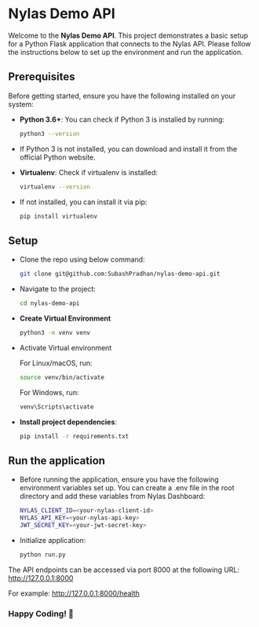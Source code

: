 # Nylas Demo API

Welcome to the **Nylas Demo API**. This project demonstrates a basic setup for a Python Flask application that connects to the Nylas API. Please follow the instructions below to set up the environment and run the application.

## Prerequisites

Before getting started, ensure you have the following installed on your system:

- **Python 3.6+**: You can check if Python 3 is installed by running:
  
  ```bash
  python3 --version
  
- If Python 3 is not installed, you can download and install it from the official Python website.

- **Virtualenv**: Check if virtualenv is installed:

  ```bash
  virtualenv --version

- If not installed, you can install it via pip:
  ```bash
  pip install virtualenv
  ```

## Setup
- Clone the repo using below command:
  
  ```bash
  git clone git@github.com:SubashPradhan/nylas-demo-api.git
  ```

- Navigate to the project:
  
  ```bash
  cd nylas-demo-api
  ```

- **Create Virtual Environment**

  ```bash
  python3 -m venv venv
  ```

- Activate Virtual environment

  For Linux/macOS, run:
    ```bash
    source venv/bin/activate
    ```
  For Windows, run:
    ```bash
    venv\Scripts\activate
    ```
- **Install project dependencies**:

  ```bash
  pip install -r requirements.txt
  ```

## Run the application
- Before running the application, ensure you have the following environment variables set up. You can create a .env file in the root directory and add these variables from Nylas Dashboard:

  ```bash
  NYLAS_CLIENT_ID=<your-nylas-client-id>
  NYLAS_API_KEY=<your-nylas-api-key>
  JWT_SECRET_KEY=<your-jwt-secret-key>
  ```

- Initialize application:
  ```bash
  python run.py

  ```

The API endpoints can be accessed via port 8000 at the following URL: http://127.0.0.1:8000

For example: http://127.0.0.1:8000/health
  
### Happy Coding! 🚀
